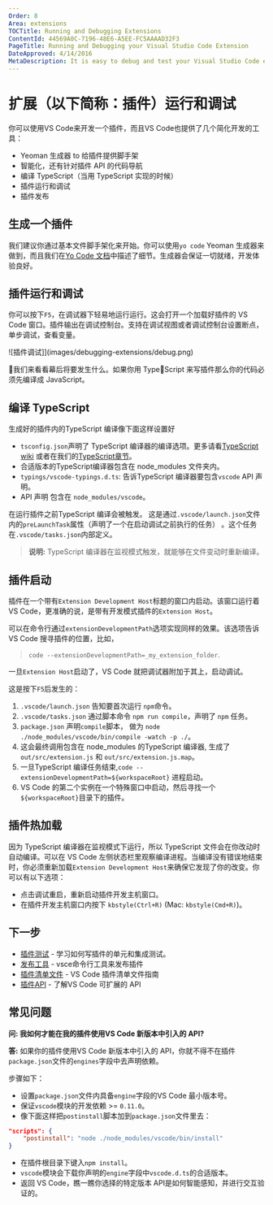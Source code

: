 ```yaml
---
Order: 8
Area: extensions
TOCTitle: Running and Debugging Extensions
ContentId: 44569A0C-7196-48E6-A5EE-FC5AAAAD32F3
PageTitle: Running and Debugging your Visual Studio Code Extension
DateApproved: 4/14/2016
MetaDescription: It is easy to debug and test your Visual Studio Code extension (plug-in).  The Yo Code extension generator scaffolds the necessary settings to run and debug your extension directly in Visual Studio Code.
---
```


# 扩展（以下简称：插件）运行和调试

你可以使用VS Code来开发一个插件，而且VS Code也提供了几个简化开发的工具：

* Yeoman 生成器 to 给插件提供脚手架
* 智能化，还有针对插件 API 的代码导航
* 编译 TypeScript（当用 TypeScript 实现的时候）
* 插件运行和调试
* 插件发布

## 生成一个插件

我们建议你通过基本文件脚手架化来开始。你可以使用`yo code` Yeoman 生成器来做到，而且我们在[Yo Code 文档](/docs/tools/yocode.md)中描述了细节。生成器会保证一切就绪，开发体验良好。

## 插件运行和调试

你可以按下`F5`，在调试器下轻易地运行运行。这会打开一个加载好插件的 VS Code 窗口。插件输出在调试控制台。支持在调试视图或者调试控制台设置断点，单步调试，查看变量。

![插件调试]](images/debugging-extensions/debug.png)

我们来看看幕后将要发生什么。如果你用 TypeScript 来写插件那么你的代码必须先编译成 JavaScript。

## 编译 TypeScript

生成好的插件内的TypeScript 编译像下面这样设置好

* `tsconfig.json`声明了 TypeScript 编译器的编译选项。更多请看[TypeScript wiki](https://github.com/Microsoft/TypeScript/wiki/tsconfig.json) 或者在我们的[TypeScript章节](/docs/languages/typescript.md#tsconfigjson)。
* 合适版本的TypeScript编译器包含在 node_modules 文件夹内。
* `typings/vscode-typings.d.ts`: 告诉TypeScript 编译器要包含`vscode` API 声明。
* API 声明 包含在 `node_modules/vscode`。

在运行插件之前TypeScript 编译会被触发。
这是通过`.vscode/launch.json`文件内的`preLaunchTask`属性（声明了一个在启动调试之前执行的任务） 。这个任务在`.vscode/tasks.json`内部定义。

> **说明:** TypeScript 编译器在监视模式触发，就能够在文件变动时重新编译。

## 插件启动

插件在一个带有`Extension Development Host`标题的窗口内启动。该窗口运行着 VS Code，更准确的说，是带有开发模式插件的`Extension Host`。

可以在命令行通过`extensionDevelopmentPath`选项实现同样的效果。该选项告诉 VS Code 搜寻插件的位置，比如，

>`code --extensionDevelopmentPath=_my_extension_folder`.

一旦`Extension Host`启动了，VS Code 就把调试器附加于其上，启动调试。

这是按下`F5`后发生的：

 1. `.vscode/launch.json` 告知要首次运行 `npm`命令。
 2. `.vscode/tasks.json` 通过脚本命令 `npm run compile`，声明了 `npm` 任务。
 3. `package.json` 声明`compile`脚本， 做为 `node ./node_modules/vscode/bin/compile -watch -p ./`。
 4. 这会最终调用包含在 node_modules 的TypeScript 编译器, 生成了 `out/src/extension.js` 和 `out/src/extension.js.map`。
 5. 一旦TypeScript 编译任务结束,`code --extensionDevelopmentPath=${workspaceRoot}` 进程启动。
 6. VS Code 的第二个实例在一个特殊窗口中启动，然后寻找一个`${workspaceRoot}`目录下的插件。

## 插件热加载

因为 TypeScript 编译器在监视模式下运行，所以 TypeScript 文件会在你改动时自动编译。可以在 VS Code 左侧状态栏里观察编译进程。当编译没有错误地结束时，你必须重新加载`Extension Development Host`来确保它发现了你的改变。你可以有以下选项：

* 点击调试重启，重新启动插件开发主机窗口。
* 在插件开发主机窗口内按下 `kbstyle(Ctrl+R)` (Mac: `kbstyle(Cmd+R)`)。

## 下一步

* [插件测试](/docs/extensions/testing-extensions.md) - 学习如何写插件的单元和集成测试。
* [发布工具](/docs/tools/vscecli.md) - vsce命令行工具来发布插件
* [插件清单文件](/docs/extensionAPI/extension-manifest.md) - VS Code 插件清单文件指南
* [插件API](/docs/extensionAPI/overview.md) - 了解VS Code 可扩展的 API

## 常见问题

**问: 我如何才能在我的插件使用VS Code 新版本中引入的 API?**

**答:** 如果你的插件使用VS Code 新版本中引入的 API，你就不得不在插件`package.json`文件的`engines`字段中去声明依赖。

步骤如下：

* 设置`package.json`文件内具备`engine`字段的VS Code 最小版本号。
* 保证`vscode`模块的开发依赖 >= `0.11.0`。
* 像下面这样把`postinstall`脚本加到`package.json`文件里去：

```json
"scripts": {
    "postinstall": "node ./node_modules/vscode/bin/install"
}
```

* 在插件根目录下键入`npm install`。
* `vscode`模块会下载你声明的`engine`字段中`vscode.d.ts`的合适版本。
* 返回 VS Code，瞧一瞧你选择的特定版本 API是如何智能感知，并进行交互验证的。

